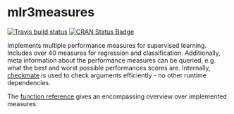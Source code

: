 # mlr3measures

[![Travis build status](https://travis-ci.org/mlr-org/mlr3measures.svg?branch=master)](https://travis-ci.org/mlr-org/mlr3measures)
[![CRAN Status Badge](https://www.r-pkg.org/badges/version-ago/mlr3measures)](https://cran.r-project.org/package=mlr3measures)

Implements multiple performance measures for supervised learning.
Includes over 40 measures for regression and classification.
Additionally, meta information about the performance measures can be queried, e.g. what the best and worst possible performances scores are.
Internally, [checkmate](https://CRAN.R-project.org/package=checkmate) is used to check arguments efficiently - no other runtime dependencies.

The [function reference](https://mlr3measures.mlr-org.com/reference/index.html) gives an encompassing overview over implemented measures.
